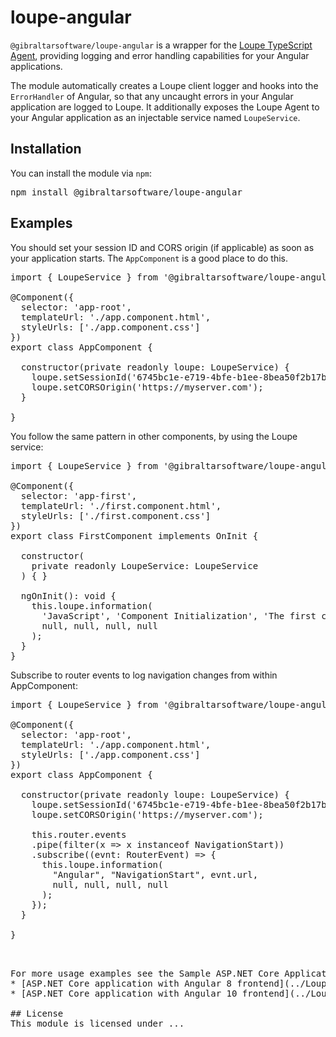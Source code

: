 # loupe-angular
<code>@gibraltarsoftware/loupe-angular</code> is a wrapper for the [Loupe TypeScript Agent](../loupe-typescript), providing logging and error handling capabilities for your Angular applications.

The module automatically creates a Loupe client logger and hooks into the <code>ErrorHandler</code> of Angular, so that any uncaught errors in your Angular application are logged to Loupe. It additionally exposes the Loupe Agent to your Angular application as an injectable service named <code>LoupeService</code>.

## Installation
You can install the module via <code>npm</code>:

<pre>
npm install @gibraltarsoftware/loupe-angular
</pre>

## Examples

You should set your session ID and CORS origin (if applicable) as soon as your application starts. The <code>AppComponent</code> is a good place to do this.

<pre>
import { LoupeService } from '@gibraltarsoftware/loupe-angular';

@Component({
  selector: 'app-root', 
  templateUrl: './app.component.html',
  styleUrls: ['./app.component.css']
})
export class AppComponent {

  constructor(private readonly loupe: LoupeService) {
    loupe.setSessionId('6745bc1e-e719-4bfe-b1ee-8bea50f2b17b');
    loupe.setCORSOrigin('https://myserver.com');
  }
  
}
</pre>

You follow the same pattern in other components, by using the Loupe service:

<pre>
import { LoupeService } from '@gibraltarsoftware/loupe-angular';

@Component({
  selector: 'app-first',
  templateUrl: './first.component.html',
  styleUrls: ['./first.component.css']
})
export class FirstComponent implements OnInit {

  constructor(
    private readonly LoupeService: LoupeService
  ) { }

  ngOnInit(): void {
    this.loupe.information(
      'JavaScript', 'Component Initialization', 'The first component is initializing',
      null, null, null, null
    );
  }
}
</pre>

Subscribe to router events to log navigation changes from within AppComponent: 

<pre>
import { LoupeService } from '@gibraltarsoftware/loupe-angular';

@Component({
  selector: 'app-root', 
  templateUrl: './app.component.html',
  styleUrls: ['./app.component.css']
})
export class AppComponent {

  constructor(private readonly loupe: LoupeService) {
    loupe.setSessionId('6745bc1e-e719-4bfe-b1ee-8bea50f2b17b');
    loupe.setCORSOrigin('https://myserver.com');

    this.router.events
    .pipe(filter(x => x instanceof NavigationStart))
    .subscribe((evnt: RouterEvent) => {
      this.loupe.information(
        "Angular", "NavigationStart", evnt.url,
        null, null, null, null
      );
    });
  }
  
}

<pre>

For more usage examples see the Sample ASP.NET Core Applications:
* [ASP.NET Core application with Angular 8 frontend](../Loupe.Angular.Demo)</li>
* [ASP.NET Core application with Angular 10 frontend](../Loupe.Angular.Demo.V10)</li>

## License
This module is licensed under ...
